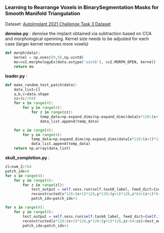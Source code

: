 ### Learning to Rearrange Voxels in BinarySegmentation Masks for Smooth Manifold Triangulation



Dataset: [AutoImplant 2021 Challenge Task 3 Dataset](https://autoimplant2021.grand-challenge.org/Dataset/)



**denoise.py** : denoise the implant obtained via subtraction based on CCA and morphological openning. Kernel size needs to be adjusted for each case (larger kernel removes more voxels)

```python
def morph(data):
    kernel = np.ones((9,9),np.uint8)
    mo=cv2.morphologyEx(data.astype('uint8'), cv2.MORPH_OPEN, kernel)
    return mo
```


**loader.py** : 

```python
def make_random_test_patch(data):
    data_list=[]
    a,b,c=data.shape
    zz=(c//64)
    for x in range(4):
        for y in range(4):
            for z in range(zz):            
                temp_data=np.expand_dims(np.expand_dims(data[x*128:(x+1)*128,y*128:(y+1)*128,z*64:(z+1)*64],axis=0),axis=4)
                data_list.append(temp_data)

    for x in range(4):
        for y in range(4):
            temp_data=np.expand_dims(np.expand_dims(data[x*128:(x+1)*128,y*128:(y+1)*128,c-64:c],axis=0),axis=4)            
            data_list.append(temp_data)
    return np.array(data_list)
 ```

**skull_completion.py** : 

```python
zl=num_Z//64
patch_idx=0
for x in range(4):
    for y in range(4):
        for z in range(zl):
            test_output = self.sess.run(self.task0_label, feed_dict={self.input_I: test_input[patch_idx]})
            reconstructed[x*128:(x+1)*128,y*128:(y+1)*128,z*64:(z+1)*64]=test_output[0,:,:,:]
            patch_idx=patch_idx+1

for x in range(4):
    for y in range(4):
        test_output = self.sess.run(self.task0_label, feed_dict={self.input_I: test_input[patch_idx]})
        reconstructed[x*128:(x+1)*128,y*128:(y+1)*128,zz-64:zz]=test_output[0,:,:,:]
        patch_idx=patch_idx+1
 ```
